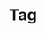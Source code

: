 ---
layout: pattern.njk
tags: 
    - legacy_components_it
key: tag-legacy_it
title: Tag
parent: legacy_components_it
image: legacy/overview/tag.webp
keywords: 
order: 260
availablelanguages: 
    - de
    - en
---